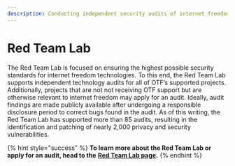 ```yaml
---
description: Conducting independent security audits of internet freedom technologies
---
```


# Red Team Lab

The Red Team Lab is focused on ensuring the highest possible security standards for internet freedom technologies. To this end, the Red Team Lab supports independent technology audits for all of OTF’s supported projects. Additionally, projects that are not not receiving OTF support but are otherwise relevant to internet freedom may apply for an audit. Ideally, audit findings are made publicly available after undergoing a responsible disclosure period to correct bugs found in the audit. As of this writing, the Red Team Lab has supported more than 85 audits, resulting in the identification and patching of nearly 2,000 privacy and security vulnerabilities.

{% hint style="success" %}
**To learn more about the Red Team Lab or apply for an audit, head to the** [**Red Team Lab page**](https://www.opentech.fund/lab/red-team-lab)**.**
{% endhint %}

